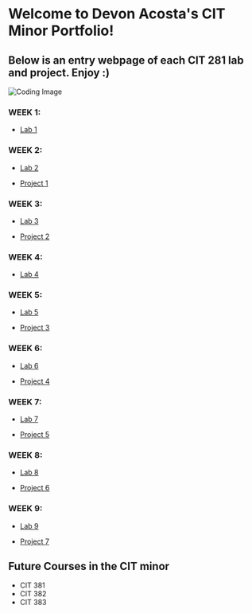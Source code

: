 # Welcome to Devon Acosta's CIT Minor Portfolio!

## Below is an entry webpage of each CIT 281 lab and project. Enjoy :)
![Coding Image](https://images.unsplash.com/photo-1555066931-4365d14bab8c?ixlib=rb-1.2.1&ixid=MnwxMjA3fDB8MHxwaG90by1wYWdlfHx8fGVufDB8fHx8&auto=format&fit=crop&w=1740&q=80)

### WEEK 1:
- [Lab 1](https://devonacosta.github.io/cit281-lab1/)

### WEEK 2:
- [Lab 2](https://devonacosta.github.io/cit281-lab2/)  

- [Project 1](https://devonacosta.github.io/cit281-p1/)

### WEEK 3:
- [Lab 3](https://devonacosta.github.io/cit281-lab3/) 

- [Project 2](https://devonacosta.github.io/cit281-p2/)

### WEEK 4:
- [Lab 4](https://devonacosta.github.io/cit281-lab4/) 

### WEEK 5:
- [Lab 5](https://devonacosta.github.io/cit281-lab5/)

- [Project 3](https://devonacosta.github.io/cit281-p3/)

### WEEK 6:
- [Lab 6](https://devonacosta.github.io/cit281-lab6/)

- [Project 4](https://devonacosta.github.io/cit281-p4/)

### WEEK 7:
- [Lab 7](https://devonacosta.github.io/cit281-lab7/) 

- [Project 5](https://devonacosta.github.io/cit281-p5/)

### WEEK 8:
- [Lab 8](https://devonacosta.github.io/cit281-lab8/)  

- [Project 6](https://devonacosta.github.io/cit281-p6/) 

### WEEK 9:
- [Lab 9](https://devonacosta.github.io/cit281-lab9/) 

- [Project 7](https://devonacosta.github.io/cit281-p7/)

## Future Courses in the CIT minor
- CIT 381
- CIT 382
- CIT 383
